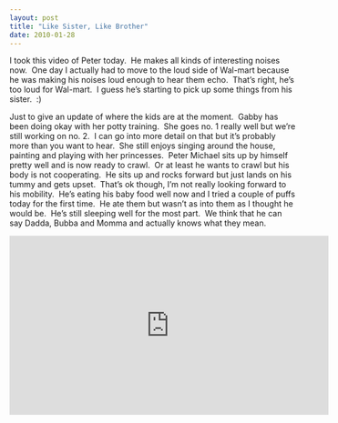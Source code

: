 ```yaml
---
layout: post
title: "Like Sister, Like Brother"
date: 2010-01-28
---
```


<p>I took this video of Peter today.&#160; He makes all kinds of interesting noises now.&#160; One day I actually had to move to the loud side of Wal-mart because he was making his noises loud enough to hear them echo.&#160; That’s right, he’s too loud for Wal-mart.&#160; I guess he’s starting to pick up some things from his sister.&#160; :)</p>  <p>Just to give an update of where the kids are at the moment.&#160; Gabby has been doing okay with her potty training.&#160; She goes no. 1 really well but we’re still working on no. 2.&#160; I can go into more detail on that but it’s probably more than you want to hear.&#160; She still enjoys singing around the house, painting and playing with her princesses.&#160; Peter Michael sits up by himself pretty well and is now ready to crawl.&#160; Or at least he wants to crawl but his body is not cooperating.&#160; He sits up and rocks forward but just lands on his tummy and gets upset.&#160; That’s ok though, I’m not really looking forward to his mobility.&#160; He’s eating his baby food well now and I tried a couple of puffs today for the first time.&#160; He ate them but wasn’t as into them as I thought he would be.&#160; He’s still sleeping well for the most part.&#160; We think that he can say Dadda, Bubba and Momma and actually knows what they mean.&#160; </p>  <div style="padding-bottom: 0px; margin: 0px; padding-left: 0px; padding-right: 0px; display: inline; float: none; padding-top: 0px" id="scid:5737277B-5D6D-4f48-ABFC-DD9C333F4C5D:c7fb5520-8eb5-4546-a6b5-49a7ebe26412" class="wlWriterEditableSmartContent"><div><iframe width="560" height="315" src="https://www.youtube.com/embed/3MsG_1Te40Y" frameborder="0" allowfullscreen></iframe></div></div>
